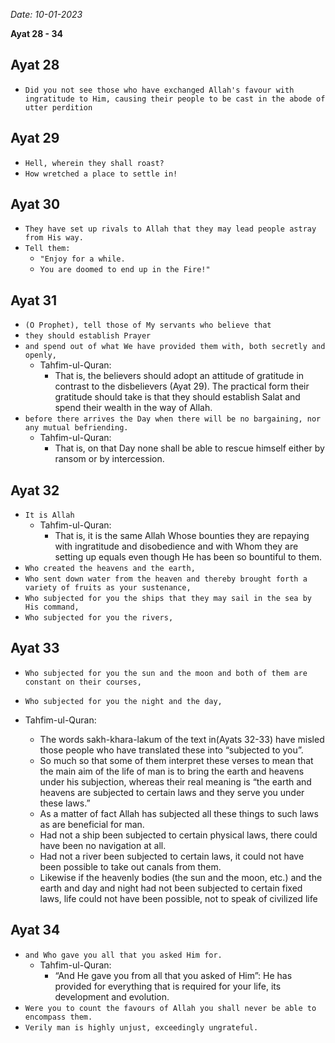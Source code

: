 *Date: 10-01-2023*

**Ayat 28 - 34**

## Ayat 28

- `Did you not see those who have exchanged Allah's favour with ingratitude to Him, causing their people to be cast in the abode of utter perdition`

## Ayat 29

- `Hell, wherein they shall roast?`
- `How wretched a place to settle in!`

## Ayat 30

- `They have set up rivals to Allah that they may lead people astray from His way.`
- `Tell them:`
  - `"Enjoy for a while.`
  - `You are doomed to end up in the Fire!"`

## Ayat 31

- `(O Prophet), tell those of My servants who believe that`
- `they should establish Prayer`
- `and spend out of what We have provided them with, both secretly and openly,`
  - Tahfim-ul-Quran:
    - That is, the believers should adopt an attitude of gratitude in contrast to the disbelievers (Ayat 29). The practical form their gratitude should take is that they should establish Salat and spend their wealth in the way of Allah.
- `before there arrives the Day when there will be no bargaining, nor any mutual befriending.`
  - Tahfim-ul-Quran:
    - That is, on that Day none shall be able to rescue himself either by ransom or by intercession.

## Ayat 32

- `It is Allah`
  - Tahfim-ul-Quran:
    - That is, it is the same Allah Whose bounties they are repaying with ingratitude and disobedience and with Whom they are setting up equals even though He has been so bountiful to them.
- `Who created the heavens and the earth,`
- `Who sent down water from the heaven and thereby brought forth a variety of fruits as your sustenance,`
- `Who subjected for you the ships that they may sail in the sea by His command,`
- `Who subjected for you the rivers,`

## Ayat 33

- `Who subjected for you the sun and the moon and both of them are constant on their courses,`
- `Who subjected for you the night and the day,`

- Tahfim-ul-Quran:
  - The words sakh-khara-lakum of the text in(Ayats 32-33) have misled those people who have translated these into “subjected to you”.
  - So much so that some of them interpret these verses to mean that the main aim of the life of man is to bring the earth and heavens under his subjection, whereas their real meaning is “the earth and heavens are subjected to certain laws and they serve you under these laws.”
  - As a matter of fact Allah has subjected all these things to such laws as are beneficial for man.
  - Had not a ship been subjected to certain physical laws, there could have been no navigation at all.
  - Had not a river been subjected to certain laws, it could not have been possible to take out canals from them.
  - Likewise if the heavenly bodies (the sun and the moon, etc.) and the earth and day and night had not been subjected to certain fixed laws, life could not have been possible, not to speak of civilized life

## Ayat 34

- `and Who gave you all that you asked Him for.`
  - Tahfim-ul-Quran:
    - “And He gave you from all that you asked of Him”: He has provided for everything that is required for your life, its development and evolution.
- `Were you to count the favours of Allah you shall never be able to encompass them.`
- `Verily man is highly unjust, exceedingly ungrateful.`
